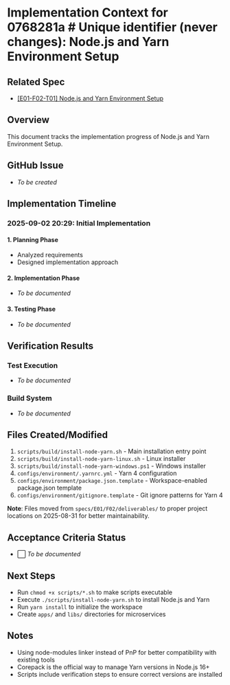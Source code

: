 # Implementation Context for 0768281a # Unique identifier (never changes): Node.js and Yarn Environment Setup

## Related Spec

- [[E01-F02-T01] Node.js and Yarn Environment Setup](./E01-F02-T01.spec.md)

## Overview

This document tracks the implementation progress of Node.js and Yarn Environment Setup.

## GitHub Issue

- *To be created*

## Implementation Timeline

### 2025-09-02 20:29: Initial Implementation

#### 1. Planning Phase

- Analyzed requirements
- Designed implementation approach

#### 2. Implementation Phase

- *To be documented*

#### 3. Testing Phase

- *To be documented*


## Verification Results

### Test Execution

- *To be documented*

### Build System

- *To be documented*


## Files Created/Modified

1. `scripts/build/install-node-yarn.sh` - Main installation entry point
2. `scripts/build/install-node-yarn-linux.sh` - Linux installer  
3. `scripts/build/install-node-yarn-windows.ps1` - Windows installer
4. `configs/environment/.yarnrc.yml` - Yarn 4 configuration
5. `configs/environment/package.json.template` - Workspace-enabled package.json template
6. `configs/environment/gitignore.template` - Git ignore patterns for Yarn 4

**Note**: Files moved from `specs/E01/F02/deliverables/` to proper project locations on 2025-08-31 for better maintainability.

## Acceptance Criteria Status

- ⬜ *To be documented*


## Next Steps


- Run `chmod +x scripts/*.sh` to make scripts executable
- Execute `./scripts/install-node-yarn.sh` to install Node.js and Yarn
- Run `yarn install` to initialize the workspace
- Create `apps/` and `libs/` directories for microservices

## Notes


- Using node-modules linker instead of PnP for better compatibility with existing tools
- Corepack is the official way to manage Yarn versions in Node.js 16+
- Scripts include verification steps to ensure correct versions are installed
